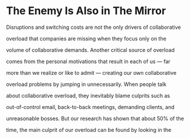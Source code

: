 # The Enemy Is Also in The Mirror

Disruptions and switching costs are not the only drivers of collaborative

overload that companies are missing when they focus only on the

volume of collaborative demands. Another critical source of overload

comes from the personal motivations that result in each of us — far

more than we realize or like to admit — creating our own collaborative

overload problems by jumping in unnecessarily. When people talk

about collaborative overload, they inevitably blame culprits such as

out-of-control email, back-to-back meetings, demanding clients, and

unreasonable bosses. But our research has shown that about 50% of the

time, the main culprit of our overload can be found by looking in the